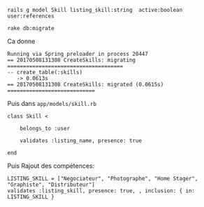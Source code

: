 ```
rails g model Skill listing_skill:string  active:boolean user:references
```

```
rake db:migrate
```

Ca donne

```
Running via Spring preloader in process 20447
== 20170508131308 CreateSkills: migrating =====================================
-- create_table(:skills)
   -> 0.0613s
== 20170508131308 CreateSkills: migrated (0.0615s) ============================
```

Puis dans ```app/models/skill.rb```
```
class Skill < 

	belongs_to :user

	validates :listing_name, presence: true
	
end
```

Puis Rajout des compétences:

```
LISTING_SKILL = ["Negociateur", "Photographe", "Home Stager", "Graphiste", "Distributeur"]
validates :listing_skill, presence: true, , inclusion: { in: LISTING_SKILL }
```

